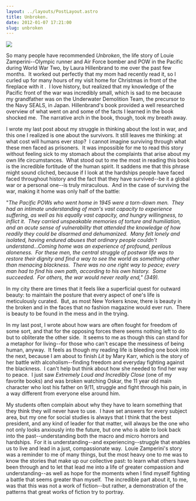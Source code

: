 ```yaml
---
layout: ../layouts/PostLayout.astro
title: Unbroken.
date: 2012-01-07 17:21:00
slug: unbroken
---
```


[![](http://tomdye.files.wordpress.com/2011/01/unbroken1.jpg?w=692)](http://tomdye.files.wordpress.com/2011/01/unbroken1.jpg?w=692)

So many people have recommended _Unbroken_, the life story of Louie Zamperini--Olympic runner and Air Force bomber and POW in the Pacific during World War Two, by Laura Hillenbrand to me over the past few months.  It worked out perfectly that my mom had recently read it, so I curled up for many hours of my visit home for Christmas in front of the fireplace with it .  I love history, but realized that my knowledge of the Pacific front of the war was incredibly small, which is sad to me because my grandfather was on the Underwater Demolition Team, the precursor to the Navy SEALS, in Japan. Hillenbrand's book provided a well researched overview of what went on and some of the facts I learned in the book shocked me.  The narrative arch in the book, though, took my breath away.  
  
I wrote my last post about my struggle in thinking about the lost in war, and this one I realized is one about the survivors. It still leaves me thinking: at what cost will humans ever stop?  I cannot imagine surviving through what these men faced as prisoners.  It was impossible for me to read this story without feeling sick to my stomach about the complaints that arise about my own life circumstances.  What stood out to me the most in reading this book is the incredible fortitude of the human spirit. It saddens me that this phrase might sound cliched, because if I look at the hardships people have faced faced throughout history and the fact that they have survived--be it a global war or a personal one--is truly miraculous.  And in the case of surviving the war, making it home was only half of the battle:  
  
"_The Pacific POWs who went home in 1945 were a torn-down men.  They had an intimate understanding of man's vast capacity to experience suffering, as well as his equally vast capacity, and hungry willingness, to inflict it.  They carried unspeakable memories of torture and humiliation, and an acute sense of vulnerability that attended the knowledge of how readily they could be disarmed and dehumanized.  Many felt lonely and isolated, having endured abuses that ordinary people couldn't understand...Coming home was an experience of profound, perilous aloneness.  For these men, the central struggle of postwar life was to restore their dignity and find a way to see the world as something other than menacing blackness.  There was no one right way to peace; every man had to find his own path, according to his own history.  Some succeeded.  For others, the war would never really end," (349)._  
  
In my city there are times that it feels like a superficial quest for outward beauty: to maintain the posture that every aspect of one's life is meticulously curated.  But, as most New Yorkers know, there is beauty in the broken and in the faces that no fashion magazine would ever run.  There is beauty to be found in the mess and in the trying.  
  
In my last post, I wrote about how wars are often fought for freedom of some sort, and that for the opposing forces there seems nothing left to do but to obliterate the other side.  It seems to me as though this can stand for a metaphor for living--for those who can't escape the messiness of being human, anyway.  It feels as though my reading life is bleeding one book into the next, because I am about to finish _Lit_ by Mary Karr, which is the story of her battle with alcoholism--finding freedom and everyday fighting against the blackness.  I can't help but think about how she needed to find her way to peace.  I just saw _Extremely Loud and Incredibly Close_ (one of my favorite books) and was broken watching Oskar, the 11 year old main character who lost his father on 9/11, struggle and fight through his pain, in a way different from everyone else around him.  
  
My students often complain about why they have to learn something that they think they will never have to use.  I have set answers for every subject area, but my one for social studies is always that I think that the best president, and any kind of leader for that matter, will always be the one who not only looks anxiously into the future, but one who is able to look back into the past--understanding both the macro and micro horrors and hardships.  For it is understanding--and experiencing--struggle that enables us to live and lead in a just, compassionate way.  Louie Zamperini's story was a reminder to me of many things, but the most heavy one to me was to know the stories that make up our collective past: to learn what others have been through and to let that lead me into a life of greater compassion and understanding--as well as hope for the moments when I find myself fighting a battle that seems greater than myself.  The incredible part about it, to me, was that this was not a work of fiction--but rather, a demonstration of the patterns that great works of fiction try to portray.